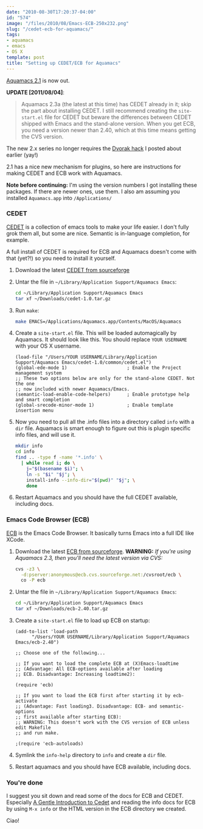 ```yaml
---
date: "2010-08-30T17:20:37-04:00"
id: "574"
image: "/files/2010/08/Emacs-ECB-250x232.png"
slug: "/cedet-ecb-for-aquamacs/"
tags:
- aquamacs
- emacs
- OS X
template: post
title: "Setting up CEDET/ECB for Aquamacs"
---
```


[Aquamacs 2.1](http://aquamacs.org/) is now out.

**UPDATE \[2011/08/04\]**:

> Aquamacs 2.3a (the latest at this time) has CEDET already in it; skip the part
> about installing CEDET. I still recommend creating the `site-start.el` file
> for CEDET but beware the differences between CEDET shipped with Emacs and the
> stand-alone version. When you get ECB, you need a version newer than 2.40,
> which at this time means getting the CVS version.

The new 2.x series no longer requires the
[Dvorak hack](/aquamacs-vs-dvorak-qwerty-layout) I posted about earlier (yay!)

2.1 has a nice new mechanism for plugins, so here are instructions for making
CEDET and ECB work with Aquamacs.

**Note before continuing:** I'm using the version numbers I got installing these
packages. If there are newer ones, use them. I also am assuming you installed
`Aquamacs.app` into `/Applications/`

### CEDET

[CEDET](http://cedet.sourceforge.net/) is a collection of emacs tools to make
your life easier. I don't fully grok them all, but some are nice. Semantic is
in-language completion, for example.

A full install of CEDET is required for ECB and Aquamacs doesn't come with that
(yet?!) so you need to install it yourself.

1.  Download the latest
    [CEDET from sourceforge](https://sourceforge.net/projects/cedet/files/)
2.  Untar the file in `~/Library/Application Support/Aquamacs Emacs`:

    ```bash
    cd ~/Library/Application Support/Aquamacs Emacs
    tar xf ~/Downloads/cedet-1.0.tar.gz
    ```

3.  Run `make`:

    ```bash
    make EMACS=/Applications/Aquamacs.app/Contents/MacOS/Aquamacs
    ```

4.  Create a `site-start.el` file. This will be loaded automagically by
    Aquamacs. It should look like this. You should replace `YOUR USERNAME` with
    your OS X username.

    ```elisp
    (load-file "/Users/YOUR USERNAME/Library/Application Support/Aquamacs Emacs/cedet-1.0/common/cedet.el")
    (global-ede-mode 1)                      ; Enable the Project management system
    ;; These two options below are only for the stand-alone CEDET. Not the one
    ;; now included with newer Aquamacs/Emacs.
    (semantic-load-enable-code-helpers)      ; Enable prototype help and smart completion
    (global-srecode-minor-mode 1)            ; Enable template insertion menu
    ```

5.  Now you need to pull all the .info files into a directory called `info` with
    a `dir` file. Aquamacs is smart enough to figure out this is plugin specific
    info files, and will use it.

    ```bash
    mkdir info
    cd info
    find .. -type f -name '*.info' \
      | while read i; do \
        j="$(basename $i)"; \
        ln -s "$i" "$j"; \
        install-info --info-dir="$(pwd)" "$j"; \
        done
    ```

6.  Restart Aquamacs and you should have the full CEDET available, including
    docs.

### Emacs Code Browser (ECB)

[ECB](http://ecb.sourceforge.net/) is the Emacs Code Browser. It basically turns
Emacs into a full IDE like XCode.

1.  Download the latest
    [ECB from sourceforge](https://sourceforge.net/projects/ecb/files/).
    **WARNING:** _If you're using Aquamacs 2.3, then you'll need the latest
    version via CVS:_

    ```bash
    cvs -z3 \
      -d:pserver:anonymous@ecb.cvs.sourceforge.net:/cvsroot/ecb \
      co -P ecb
    ```

2.  Untar the file in `~/Library/Application Support/Aquamacs Emacs`:

    ```bash
    cd ~/Library/Application Support/Aquamacs Emacs
    tar xf ~/Downloads/ecb-2.40.tar.gz
    ```

3.  Create a `site-start.el` file to load up ECB on startup:

    ```elisp
    (add-to-list 'load-path
          "/Users/YOUR USERNAME/Library/Application Support/Aquamacs Emacs/ecb-2.40")

    ;; Choose one of the following...

    ;; If you want to load the complete ECB at (X)Emacs-loadtime
    ;; (Advantage: All ECB-options available after loading
    ;; ECB. Disadvantage: Increasing loadtime2):

    (require 'ecb)

    ;; If you want to load the ECB first after starting it by ecb-activate
    ;; (Advantage: Fast loading3. Disadvantage: ECB- and semantic-options
    ;; first available after starting ECB):
    ;; WARNING: This doesn't work with the CVS version of ECB unless edit Makefile
    ;; and run make.

    ;(require 'ecb-autoloads)
    ```

4.  Symlink the `info-help` directory to `info` and create a `dir` file.
5.  Restart aquamacs and you should have ECB available, including docs.

### You're done

I suggest you sit down and read some of the docs for ECB and CEDET. Especially
[A Gentle Introduction to Cedet](http://alexott.net/en/writings/emacs-devenv/EmacsCedet.html)
and reading the info docs for ECB by using `M-x info` or the HTML version in the
ECB directory we created.

Ciao!
